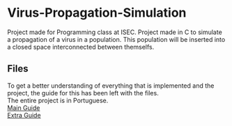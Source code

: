 # Virus-Propagation-Simulation
Project made for Programming class at ISEC. Project made in C to simulate a propagation of a virus in a population. This population will be inserted into a closed space interconnected between themselfs.

## Files
To get a better understanding of everything that is implemented and the project, the guide for this has been left with the files.\
The entire project is in Portuguese.\
[Main Guide](Main_Guide.pdf)  
[Extra Guide](Extra_Guide.pdf)

